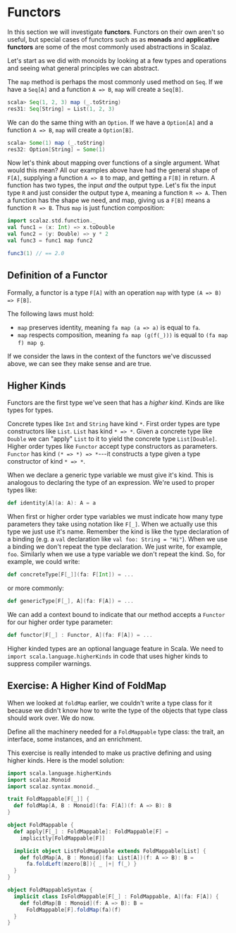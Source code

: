 # Functors

In this section we will investigate **functors**. Functors on their own aren't so useful, but special cases of functors such as as **monads** and **applicative functors** are some of the most commonly used abstractions in Scalaz.

Let's start as we did with monoids by looking at a few types and operations and seeing what general principles we can abstract.

The `map` method is perhaps the most commonly used method on `Seq`. If we have a `Seq[A]` and a function `A => B`, `map` will create a `Seq[B]`.

~~~ scala
scala> Seq(1, 2, 3) map (_.toString)
res31: Seq[String] = List(1, 2, 3)
~~~

We can do the same thing with an `Option`. If we have a `Option[A]` and a function `A => B`, `map` will create a `Option[B]`.

~~~ scala
scala> Some(1) map (_.toString)
res32: Option[String] = Some(1)
~~~

Now let's think about mapping over functions of a single argument. What would this mean? All our examples above have had the general shape of `F[A]`, supplying a function `A => B` to map, and getting a `F[B]` in return. A function has two types, the input *and* the output type. Let's fix the input type `R` and just consider the output type `A`, meaning a function `R => A`. Then a function has the shape we need, and map, giving us a `F[B]` means a function `R => B`. Thus `map` is just function composition:

~~~ scala
import scalaz.std.function._
val func1 = (x: Int) => x.toDouble
val func2 = (y: Double) => y * 2
val func3 = func1 map func2

func3(1) // == 2.0
~~~

## Definition of a Functor

Formally, a functor is a type `F[A]` with an operation `map` with type `(A => B) => F[B]`.

The following laws must hold:

- `map` preserves identity, meaning `fa map (a => a)` is equal to `fa`.
- `map` respects composition, meaning `fa map (g(f(_)))` is equal to `(fa map f) map g`.

If we consider the laws in the context of the functors we've discussed above, we can see they make sense and are true.

## Higher Kinds

Functors are the first type we've seen that has a *higher kind*. Kinds are like types for types.

Concrete types like `Int` and `String` have kind `*`. First order types are type constructors like `List`. `List` has kind `* => *`. Given a concrete type like `Double` we can "apply" `List` to it to yield the concrete type `List[Double]`. Higher order types like `Functor` accept type constructors as parameters. `Functor` has kind `(* => *) => *`---it constructs a type given a type constructor of kind `* => *`.

When we declare a generic type variable we must give it's kind. This is analogous to declaring the type of an expression. We're used to proper types like:

~~~ scala
def identity[A](a: A): A = a
~~~

When first or higher order type variables we must indicate how many type parameters they take using notation like `F[_]`. When we actually use this type we just use it's name. Remember the kind is like the type declaration of a binding (e.g. a `val` declaration like `val foo: String = "Hi"`). When we use a binding we don't repeat the type declaration. We just write, for example, `foo`. Similarly when we use a type variable we don't repeat the kind. So, for example, we could write:

~~~ scala
def concreteType[F[_]](fa: F[Int]) = ...
~~~

or more commonly:

~~~ scala
def genericType[F[_], A](fa: F[A]) = ...
~~~

We can add a context bound to indicate that our method accepts a `Functor` for our higher order type parameter:

~~~ scala
def functor[F[_] : Functor, A](fa: F[A]) = ...
~~~

Higher kinded types are an optional language feature in Scala. We need to `import scala.language.higherKinds` in code that uses higher kinds to suppress compiler warnings.

## Exercise: A Higher Kind of FoldMap

When we looked at `foldMap` earlier, we couldn't write a type class for it because we didn't know how to write the type of the objects that type class should work over. We do now.

Define all the machinery needed for a `FoldMappable` type class: the trait, an interface, some instances, and an enrichment.

<div class="solution">
This exercise is really intended to make us practive defining and using higher kinds. Here is the model solution:

~~~ scala
import scala.language.higherKinds
import scalaz.Monoid
import scalaz.syntax.monoid._

trait FoldMappable[F[_]] {
  def foldMap[A, B : Monoid](fa: F[A])(f: A => B): B
}

object FoldMappable {
  def apply[F[_] : FoldMappable]: FoldMappable[F] =
    implicitly[FoldMappable[F]]

  implicit object ListFoldMappable extends FoldMappable[List] {
    def foldMap[A, B : Monoid](fa: List[A])(f: A => B): B =
      fa.foldLeft(mzero[B]){ _ |+| f(_) }
  }
}

object FoldMappableSyntax {
  implicit class IsFoldMappable[F[_] : FoldMappable, A](fa: F[A]) {
    def foldMap[B : Monoid](f: A => B): B =
      FoldMappable[F].foldMap(fa)(f)
  }
}
~~~
</div>
